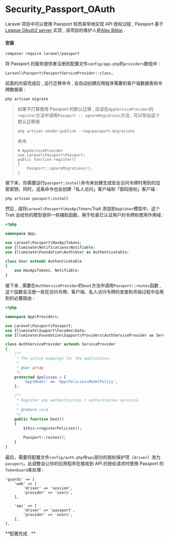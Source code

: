 # Security\_Passport\_OAuth

Laravel 项目中可以使用 Passport 轻而易举地实现 API 授权过程 , Passport 基于 [League OAuth2 server](https://github.com/thephpleague/oauth2-server) 实现 , 该项目的维护人是[Alex Bilbie](https://github.com/alexbilbie) .

#### 安装

```
composer require laravel/passport
```

将 Passport 的服务提供者注册到配置文件`config/app.php`的`providers`数组中 :

```
Laravel\Passport\PassportServiceProvider::class,
```

前面的内容完成后 , 运行迁移命令 , 会自动创建应用程序需要的客户端数据表和令牌数据表 :

```
php artisan migrate
```

> 如果不打算使用 Passport 的默认迁移 , 应该在`AppServiceProvider`的`register`方法中调用`Passport :: ignoreMigrations`方法 , 可以导出这个默认迁移用
>
> `php artisan vendor:publish --tag=passport-migrations`
>
> 命令
>
> ```
> # AppServiceProvider
> use Laravel\Passport\Passport;
> public function register()
> {
>     Passport::ignoreMigrations();
> }
> ```

接下来，你需要运行`passport:install`命令来创建生成安全访问令牌时用到的加密密钥，同时，这条命令也会创建「私人访问」客户端和「密码授权」客户端 :

```
php artisan passport:install
```

然后 , 请将`Laravel\Passport\HasApiTokens`Trait 添加到`App\User`模型中，这个 Trait 会给你的模型提供一些辅助函数，用于检查已认证用户的令牌和使用作用域 :

```php
<?php

namespace App;

use Laravel\Passport\HasApiTokens;
use Illuminate\Notifications\Notifiable;
use Illuminate\Foundation\Auth\User as Authenticatable;

class User extends Authenticatable
{
    use HasApiTokens, Notifiable;
}
```

接下来 , 需要在`AuthServiceProvider`的`boot`方法中调用`Passport::routes`函数 , 这个函数会注册一些在访问令牌、客户端、私人访问令牌的发放和吊销过程中会用到的必要路由 :

```php
<?php

namespace App\Providers;

use Laravel\Passport\Passport;
use Illuminate\Support\Facades\Gate;
use Illuminate\Foundation\Support\Providers\AuthServiceProvider as ServiceProvider;

class AuthServiceProvider extends ServiceProvider
{
    /**
     * The policy mappings for the application.
     *
     * @var array
     */
    protected $policies = [
        'App\Model' => 'App\Policies\ModelPolicy',
    ];

    /**
     * Register any authentication / authorization services.
     *
     * @return void
     */
    public function boot()
    {
        $this->registerPolicies();

        Passport::routes();
    }
}
```

最后，需要将配置文件`config/auth.php`中`api`部分的授权保护项（`driver`）改为`passport`。此调整会让你的应用程序在接收到 API 的授权请求时使用 Passport 的`TokenGuard`来处理 :

```
'guards' => [
    'web' => [
        'driver' => 'session',
        'provider' => 'users',
    ],

    'api' => [
        'driver' => 'passport',
        'provider' => 'users',
    ],
],
```

**配置完成 . **



